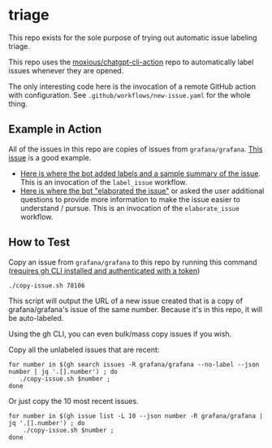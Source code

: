 # triage

This repo exists for the sole purpose of trying out automatic issue labeling triage.

This repo uses the [moxious/chatgpt-cli-action](https://github.com/moxious/chatgpt-cli-action) repo to automatically label issues whenever they are opened.

The only interesting code here is the invocation of a remote GitHub action with configuration.
See `.github/workflows/new-issue.yaml` for the whole thing.

## Example in Action

All of the issues in this repo are copies of issues from `grafana/grafana`.  [This issue](https://github.com/moxious/triage/issues/103) is a good example.

* [Here is where the bot added labels and a sample summary of the issue](https://github.com/moxious/triage/issues/103#issuecomment-1812801189).  This is an invocation of the `label_issue` workflow.
* [Here is where the bot "elaborated the issue"](https://github.com/moxious/triage/issues/103#issuecomment-1812802220) or asked the user additional questions to provide more information to make the issue easier to understand / pursue.  This is an invocation of the `elaborate_issue` workflow.

## How to Test

Copy an issue from `grafana/grafana` to this repo by running this command ([requires gh CLI installed and authenticated with a token](https://cli.github.com/manual/))

```
./copy-issue.sh 78106
```

This script will output the URL of a new issue created that is a copy of grafana/grafana's issue of the same number.
Because it's in this repo, it will be auto-labeled.

Using the gh CLI, you can even bulk/mass copy issues if you wish.

Copy all the unlabeled issues that are recent:

```
for number in $(gh search issues -R grafana/grafana --no-label --json number | jq '.[].number') ; do
   ./copy-issue.sh $number ; 
done
```

Or just copy the 10 most recent issues.

```
for number in $(gh issue list -L 10 --json number -R grafana/grafana | jq '.[].number') ; do
    ./copy-issue.sh $number ;
done
```
